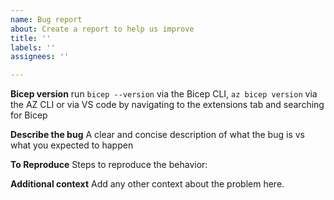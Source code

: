 ```yaml
---
name: Bug report
about: Create a report to help us improve
title: ''
labels: ''
assignees: ''

---
```


**Bicep version**
run `bicep --version` via the Bicep CLI, `az bicep version` via the AZ CLI or via VS code by navigating to the extensions tab and searching for Bicep

**Describe the bug**
A clear and concise description of what the bug is vs what you expected to happen

**To Reproduce**
Steps to reproduce the behavior:

**Additional context**
Add any other context about the problem here.